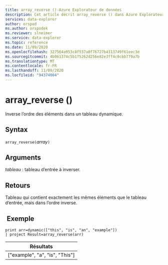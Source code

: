 ```yaml
---
title: array_reverse ()-Azure Explorateur de données
description: Cet article décrit array_reverse () dans Azure Explorateur de données.
services: data-explorer
author: orspod
ms.author: orspodek
ms.reviewer: slneimer
ms.service: data-explorer
ms.topic: reference
ms.date: 11/09/2020
ms.openlocfilehash: 327564a953c8f537a0f76727b4313749f61eec3e
ms.sourcegitcommit: 4b061374c5b175262d256e82e3ff4c0cbb779a7b
ms.translationtype: MT
ms.contentlocale: fr-FR
ms.lasthandoff: 11/09/2020
ms.locfileid: "94374004"
---
```

# <a name="array_reverse"></a>array_reverse ()

Inverse l’ordre des éléments dans un tableau dynamique.

## <a name="syntax"></a>Syntax

`array_reverse(`*array*`)`

## <a name="arguments"></a>Arguments

*tableau* : tableau d’entrée à inverser.

## <a name="returns"></a>Retours

Tableau qui contient exactement les mêmes éléments que le tableau d’entrée, mais dans l’ordre inverse.

## <a name="example"></a> Exemple

<!-- csl: https://help.kusto.windows.net:443/Samples -->
```kusto
print arr=dynamic(["this", "is", "an", "example"]) 
| project Result=array_reverse(arr)
```

|Résultats|
|---|
|["example", "a", "is", "This"]|
